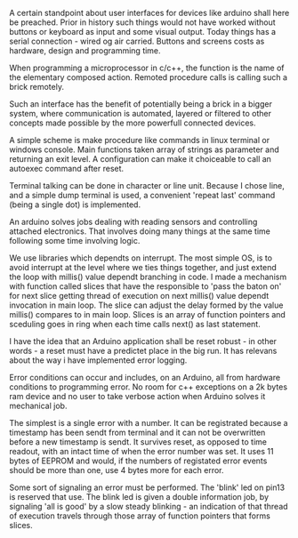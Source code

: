 A certain standpoint about user interfaces for devices like arduino shall here be preached. Prior in history such things would not have worked without buttons or keyboard as input and some visual output. Today things has a serial connection - wired og air carried. Buttons and screens costs as hardware, design and programming time.


When programming a microprocessor in c/c++, the function is the name of the elementary composed action. Remoted procedure calls is calling such a brick remotely.


Such an interface has the benefit of potentially being a brick in a bigger system, where communication is automated, layered or filtered to other concepts made possible by the more powerfull connected devices.


A simple scheme is make procedure like commands in linux terminal or windows console. Main functions taken array of strings as parameter and returning an exit level. A configuration can make it choiceable to call an autoexec command after reset.


Terminal talking can be done in character or line unit. Because I chose line, and a simple dump terminal is used, a convenient 'repeat last' command (being a single dot) is implemented.


An arduino solves jobs dealing with reading sensors and controlling attached electronics. That involves doing many things at the same time following some time involving logic.


We use libraries which dependts on interrupt. The most simple OS, is to avoid interrupt at the level where we ties things together, and just extend the loop with millis() value dependt branching in code. I made a mechanism with function called slices that have the responsible to 'pass the baton on' for next slice getting thread of execution on next millis() value dependt invocation in main loop. The slice can adjust the delay formed by the value millis() compares to in main loop. Slices is an array of function pointers and sceduling goes in ring when each time calls next() as last statement.


I have the idea that an Arduino application shall be reset robust - in other words - a reset must have a predictet place in the big run. It has relevans about the way i have implemented error logging.


Error conditions can occur and includes, on an Arduino, all from hardware conditions to programming error. No room for c++ exceptions on a 2k bytes ram device and no user to take verbose action when Arduino solves it mechanical job.


The simplest is a single error with a number. It can be registrated because a timestamp has been sendt from terminal and it can not be overwritten before a new timestamp is sendt. It survives reset, as opposed to time readout, with an intact time of when the error number was set. It uses 11 bytes of EEPROM and would, if the numbers of registated error events should be more than one, use 4 bytes more for each error.


Some sort of signaling an error must be performed. The 'blink' led on pin13 is reserved that use. The blink led is given a double information job, by signaling 'all is good' by a slow steady blinking - an indication of that thread of execution travels through those array of function pointers that forms slices.     

